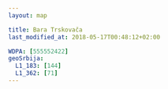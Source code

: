 ```yaml
---
layout: map

title: Bara Trskovača
last_modified_at: 2018-05-17T00:48:12+02:00

WDPA: [555552422]
geoSrbija:
  L1_183: [144]
  L1_362: [71]
---
```

